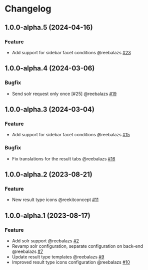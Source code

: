 # Changelog

<!-- You should *NOT* be adding new change log entries to this file.
     You should create a file in the news directory instead.
     For helpful instructions, please see:
     https://6.docs.plone.org/contributing/index.html#contributing-change-log-label
-->

<!-- towncrier release notes start -->

## 1.0.0-alpha.5 (2024-04-16)

### Feature

- Add support for sidebar facet conditions @reebalazs [#23](https://github.com/kitconcept/volto-solr/pull/23)

## 1.0.0-alpha.4 (2024-03-06)

### Bugfix

- Send solr request only once [#25] @reebalazs [#19](https://github.com/kitconcept/volto-solr/pull/19)

## 1.0.0-alpha.3 (2024-03-04)

### Feature

- Add support for sidebar facet conditions @reebalazs [#15](https://github.com/kitconcept/volto-solr/pull/15)

### Bugfix

- Fix translations for the result tabs @reebalazs [#16](https://github.com/kitconcept/volto-solr/pull/16)

## 1.0.0-alpha.2 (2023-08-21)

### Feature

- New result type icons @reekitconcept [#11](https://github.com/kitconcept/volto-solr/pull/11)


## 1.0.0-alpha.1 (2023-08-17)

### Feature

- Add solr support @reebalazs [#2](https://github.com/kitconcept/volto-solr/pull/2)
- Revamp solr configuration, separate configuration on back-end @reebalazs [#7](https://github.com/kitconcept/volto-solr/pull/7)
- Update result type templates @reebalazs [#9](https://github.com/kitconcept/volto-solr/pull/9)
- Improved result type icons configuration @reebalazs [#10](https://github.com/kitconcept/volto-solr/pull/10)
